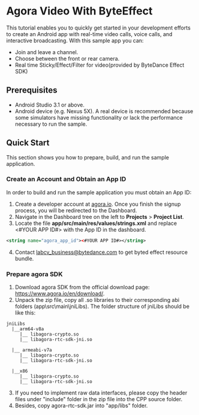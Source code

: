 # Agora Video With ByteEffect

This tutorial enables you to quickly get started in your development efforts to create an Android app with real-time video calls, voice calls, and interactive broadcasting. With this sample app you can:

* Join and leave a channel.
* Choose between the front or rear camera.
* Real time Sticky/Effect/Filter for video(provided by ByteDance Effect SDK)


## Prerequisites

* Android Studio 3.1 or above.
* Android device (e.g. Nexus 5X). A real device is recommended because some simulators have missing functionality or lack the performance necessary to run the sample.

## Quick Start
This section shows you how to prepare, build, and run the sample application.

### Create an Account and Obtain an App ID
In order to build and run the sample application you must obtain an App ID:

1. Create a developer account at [agora.io](https://dashboard.agora.io/signin/). Once you finish the signup process, you will be redirected to the Dashboard.
2. Navigate in the Dashboard tree on the left to **Projects** > **Project List**.
3. Locate the file **app/src/main/res/values/strings.xml** and replace <#YOUR APP ID#> with the App ID in the dashboard.

```xml
<string name="agora_app_id"><#YOUR APP ID#></string>
```
4. Contact labcv_business@bytedance.com to get byted effect resource bundle.

### Prepare agora SDK
1. Download agora SDK from the official download page: https://www.agora.io/en/download/.
2. Unpack the zip file, copy all .so libraries to their corresponding abi folders (app\src\main\jniLibs). The folder structure of jniLibs should be like this:

````
jniLibs
  |__arm64-v8a
     |__ libagora-crypto.so
     |__ libagora-rtc-sdk-jni.so

  |__ armeabi-v7a
     |__ libagora-crypto.so
     |__ libagora-rtc-sdk-jni.so

  |__x86
     |__ libagora-crypto.so
     |__ libagora-rtc-sdk-jni.so

````
3. If you need to implement raw data interfaces, please copy the header files under "include" folder in the zip file into the CPP source folder.
4. Besides, copy agora-rtc-sdk.jar into "app/libs" folder.
